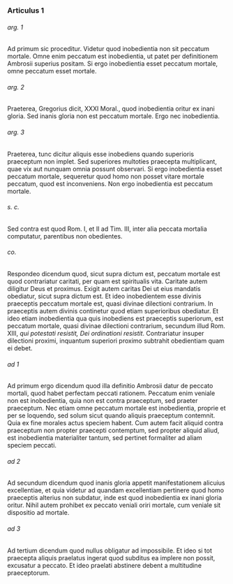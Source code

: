 ### Articulus 1

###### arg. 1
Ad primum sic proceditur. Videtur quod inobedientia non sit peccatum mortale. Omne enim peccatum est inobedientia, ut patet per definitionem Ambrosii superius positam. Si ergo inobedientia esset peccatum mortale, omne peccatum esset mortale.

###### arg. 2
Praeterea, Gregorius dicit, XXXI Moral., quod inobedientia oritur ex inani gloria. Sed inanis gloria non est peccatum mortale. Ergo nec inobedientia.

###### arg. 3
Praeterea, tunc dicitur aliquis esse inobediens quando superioris praeceptum non implet. Sed superiores multoties praecepta multiplicant, quae vix aut nunquam omnia possunt observari. Si ergo inobedientia esset peccatum mortale, sequeretur quod homo non posset vitare mortale peccatum, quod est inconveniens. Non ergo inobedientia est peccatum mortale.

###### s. c.
Sed contra est quod Rom. I, et II ad Tim. III, inter alia peccata mortalia computatur, parentibus non obedientes.

###### co.
Respondeo dicendum quod, sicut supra dictum est, peccatum mortale est quod contrariatur caritati, per quam est spiritualis vita. Caritate autem diligitur Deus et proximus. Exigit autem caritas Dei ut eius mandatis obediatur, sicut supra dictum est. Et ideo inobedientem esse divinis praeceptis peccatum mortale est, quasi divinae dilectioni contrarium. In praeceptis autem divinis continetur quod etiam superioribus obediatur. Et ideo etiam inobedientia qua quis inobediens est praeceptis superiorum, est peccatum mortale, quasi divinae dilectioni contrarium, secundum illud Rom. XIII, *qui potestati resistit, Dei ordinationi resistit*. Contrariatur insuper dilectioni proximi, inquantum superiori proximo subtrahit obedientiam quam ei debet.

###### ad 1
Ad primum ergo dicendum quod illa definitio Ambrosii datur de peccato mortali, quod habet perfectam peccati rationem. Peccatum enim veniale non est inobedientia, quia non est contra praeceptum, sed praeter praeceptum. Nec etiam omne peccatum mortale est inobedientia, proprie et per se loquendo, sed solum sicut quando aliquis praeceptum contemnit. Quia ex fine morales actus speciem habent. Cum autem facit aliquid contra praeceptum non propter praecepti contemptum, sed propter aliquid aliud, est inobedientia materialiter tantum, sed pertinet formaliter ad aliam speciem peccati.

###### ad 2
Ad secundum dicendum quod inanis gloria appetit manifestationem alicuius excellentiae, et quia videtur ad quandam excellentiam pertinere quod homo praeceptis alterius non subdatur, inde est quod inobedientia ex inani gloria oritur. Nihil autem prohibet ex peccato veniali oriri mortale, cum veniale sit dispositio ad mortale.

###### ad 3
Ad tertium dicendum quod nullus obligatur ad impossibile. Et ideo si tot praecepta aliquis praelatus ingerat quod subditus ea implere non possit, excusatur a peccato. Et ideo praelati abstinere debent a multitudine praeceptorum.

